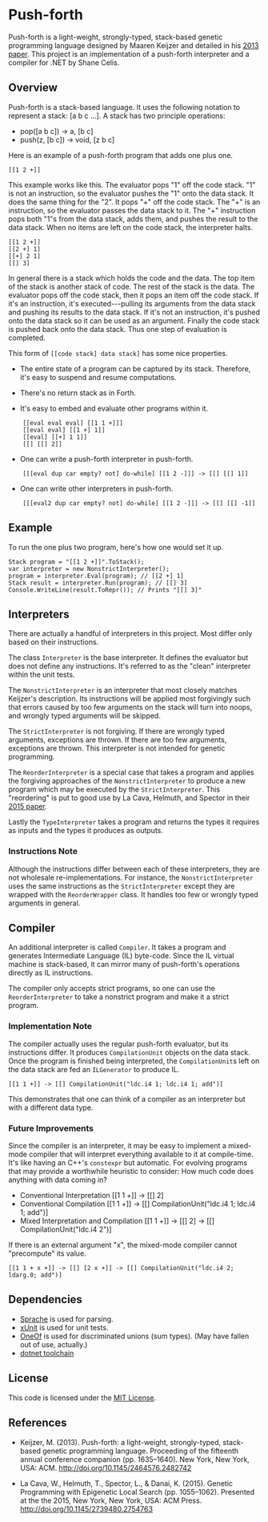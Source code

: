 Push-forth
==========

Push-forth is a light-weight, strongly-typed, stack-based genetic programming language designed by Maaren Keijzer and detailed in his [2013 paper](https://www.lri.fr/~hansen/proceedings/2013/GECCO/companion/p1635.pdf).  This project is an implementation of a push-forth interpreter and a compiler for .NET by Shane Celis.

Overview
--------

Push-forth is a stack-based language.  It uses the following notation to represent a stack: [a b c ...].  A stack has two principle operations:

* pop([a b c]) -> a, [b c]
* push(z, [b c]) -> void, [z b c]

Here is an example of a push-forth program that adds one plus one.

    [[1 2 +]]

This example works like this.  The evaluator pops "1" off the code stack.  "1" is not an instruction, so the evaluator pushes the "1" onto the data stack.  It does the same thing for the "2".  It pops "+" off the code stack.  The "+" is an instruction, so the evaluator passes the data stack to it.  The "+" instruction pops both "1"s from the data stack, adds them, and pushes the result to the data stack.  When no items are left on the code stack, the interpreter halts.

    [[1 2 +]]
    [[2 +] 1]
    [[+] 2 1]
    [[] 3]

In general there is a stack which holds the code and the data.  The top item of the stack is another stack of code.  The rest of the stack is the data.  The evaluator pops off the code stack, then it pops an item off the code stack.  If it's an instruction, it's executed---pulling its arguments from the data stack and pushing its results to the data stack.  If it's not an instruction, it's pushed onto the data stack so it can be used as an argument.  Finally the code stack is pushed back onto the data stack.  Thus one step of evaluation is completed.


This form of `[[code stack] data stack]` has some nice properties.

* The entire state of a program can be captured by its stack.  Therefore, it's easy to suspend and resume computations.

* There's no return stack as in Forth.

* It's easy to embed and evaluate other programs within it.

```
    [[eval eval eval] [[1 1 +]]]
    [[eval eval] [[1 +] 1]]
    [[eval] [[+] 1 1]]
    [[] [[] 2]]
```

* One can write a push-forth interpreter in push-forth.
```
    [[[eval dup car empty? not] do-while] [[1 2 -]]] -> [[] [[] 1]]
```

* One can write other interpreters in push-forth.

```
    [[[eval2 dup car empty? not] do-while] [[1 2 -]]] -> [[] [[] -1]]
```

Example
-------

To run the one plus two program, here's how one would set it up.

    Stack program = "[[1 2 +]]".ToStack();
    var interpreter = new NonstrictInterpreter();
    program = interpreter.Eval(program); // [[2 +] 1]
    Stack result = interpreter.Run(program); // [[] 3]
    Console.WriteLine(result.ToRepr()); // Prints "[[] 3]" 

Interpreters
------------

There are actually a handful of interpreters in this project.  Most differ only based on their instructions.

The class `Interpreter` is the base interpreter.  It defines the evaluator but does not define any instructions.  It's referred to as the "clean" interpreter within the unit tests.

The `NonstrictInterpreter` is an interpreter that most closely matches Keijzer's description.  Its instructions will be applied most forgivingly such that errors caused by too few arguments on the stack will turn into noops, and wrongly typed arguments will be skipped.

The `StrictInterpreter` is not forgiving.  If there are wrongly typed arguments, exceptions are thrown.  If there are too few arguments, exceptions are thrown.  This interpreter is not intended for genetic programming.

The `ReorderInterpreter` is a special case that takes a program and applies the forgiving approaches of the `NonstrictInterpreter` to produce a new program which may be executed by the `StrictInterpreter`.  This "reordering" is put to good use by La Cava, Helmuth, and Spector in their [2015 paper](https://dl.acm.org/citation.cfm?id=2754763).

Lastly the `TypeInterpreter` takes a program and returns the types it requires as inputs and the types it produces as outputs.

### Instructions Note

Although the instructions differ between each of these interpreters, they are not wholesale re-implementations.  For instance, the `NonstrictInterpreter` uses the same instructions as the `StrictInterpreter` except they are wrapped with the `ReorderWrapper` class.  It handles too few or wrongly typed arguments in general.

Compiler
--------

An additional interpreter is called `Compiler`.  It takes a program and generates Intermediate Language (IL) byte-code.  Since the IL virtual machine is stack-based, it can mirror many of push-forth's operations directly as IL instructions.

The compiler only accepts strict programs, so one can use the `ReorderInterpreter` to take a nonstrict program and make it a strict program.

### Implementation Note

The compiler actually uses the regular push-forth evaluator, but its instructions differ.  It produces `CompilationUnit` objects on the data stack.  Once the program is finished being interpreted, the `CompilationUnit`s left on the data stack are fed an `ILGenerator` to produce IL.

    [[1 1 +]] -> [[] CompilationUnit("ldc.i4 1; ldc.i4 1; add")]

This demonstrates that one can think of a compiler as an interpreter but with a different data type.

### Future Improvements

Since the compiler is an interpreter, it may be easy to implement a mixed-mode compiler that will interpret everything available to it at compile-time.  It's like having an C++'s `constexpr` but automatic.  For evolving programs that may provide a worthwhile heuristic to consider: How much code does anything with data coming in?

* Conventional Interpretation
    [[1 1 +]] -> [[] 2]
* Conventional Compilation
    [[1 1 +]] -> [[] CompilationUnit("ldc.i4 1; ldc.i4 1; add")]
* Mixed Interpretation and Compilation
    [[1 1 +]] -> [[] 2] -> [[] CompilationUnit("ldc.i4 2")]

If there is an external argument "x", the mixed-mode compiler cannot "precompute" its value.

    [[1 1 + x +]] -> [[] [2 x +]] -> [[] CompilationUnit("ldc.i4 2; ldarg.0; add")]

Dependencies
------------

* [Sprache](https://github.com/sprache/Sprache) is used for parsing.
* [xUnit](https://xunit.github.io/docs/getting-started-dotnet-core.html) is used for unit tests.
* [OneOf](https://github.com/mcintyre321/OneOf) is used for discriminated unions (sum types).  (May have fallen out of use, actually.)
* [dotnet toolchain](https://docs.microsoft.com/en-us/dotnet/core/tools/?tabs=netcore2x)

License
-------

This code is licensed under the [MIT License](https://opensource.org/licenses/MIT).

References
----------

* Keijzer, M. (2013). Push-forth: a light-weight, strongly-typed, stack-based genetic programming language. Proceeding of the fifteenth annual conference companion (pp. 1635–1640). New York, New York, USA: ACM. http://doi.org/10.1145/2464576.2482742

* La Cava, W., Helmuth, T., Spector, L., & Danai, K. (2015). Genetic Programming with Epigenetic Local Search (pp. 1055–1062). Presented at the the 2015, New York, New York, USA: ACM Press. http://doi.org/10.1145/2739480.2754763
